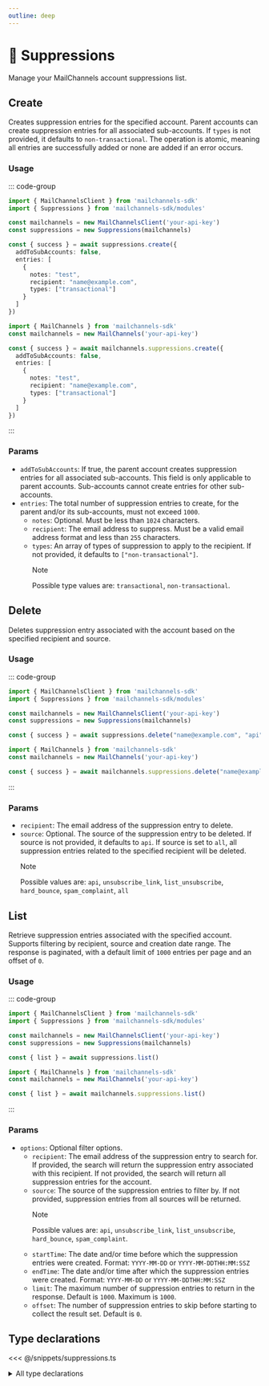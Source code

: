 ```yaml
---
outline: deep
---
```


# 🚫 Suppressions <Badge type="tip" text="module" /> <Badge type="tip" text="Email API" />

<!-- #region description -->
Manage your MailChannels account suppressions list.
<!-- #endregion description -->

## Create <Badge type="info" text="method" />

Creates suppression entries for the specified account. Parent accounts can create suppression entries for all associated sub-accounts. If `types` is not provided, it defaults to `non-transactional`. The operation is atomic, meaning all entries are successfully added or none are added if an error occurs.

### Usage

::: code-group
```ts [modular.ts]
import { MailChannelsClient } from 'mailchannels-sdk'
import { Suppressions } from 'mailchannels-sdk/modules'

const mailchannels = new MailChannelsClient('your-api-key')
const suppressions = new Suppressions(mailchannels)

const { success } = await suppressions.create({
  addToSubAccounts: false,
  entries: [
    {
      notes: "test",
      recipient: "name@example.com",
      types: ["transactional"]
    }
  ]
})
```

```ts [full.ts]
import { MailChannels } from 'mailchannels-sdk'
const mailchannels = new MailChannels('your-api-key')

const { success } = await mailchannels.suppressions.create({
  addToSubAccounts: false,
  entries: [
    {
      notes: "test",
      recipient: "name@example.com",
      types: ["transactional"]
    }
  ]
})
```
:::

### Params

- `addToSubAccounts`: If true, the parent account creates suppression entries for all associated sub-accounts. This field is only applicable to parent accounts. Sub-accounts cannot create entries for other sub-accounts.
- `entries`: The total number of suppression entries to create, for the parent and/or its sub-accounts, must not exceed `1000`.
  - `notes`: Optional. Must be less than `1024` characters.
  - `recipient`: The email address to suppress. Must be a valid email address format and less than `255` characters.
  - `types`: An array of types of suppression to apply to the recipient. If not provided, it defaults to `["non-transactional"]`.
    > [!NOTE]
    > Possible type values are: `transactional`, `non-transactional`.

## Delete <Badge type="info" text="method" />

Deletes suppression entry associated with the account based on the specified recipient and source.

### Usage

::: code-group
```ts [modular.ts]
import { MailChannelsClient } from 'mailchannels-sdk'
import { Suppressions } from 'mailchannels-sdk/modules'

const mailchannels = new MailChannelsClient('your-api-key')
const suppressions = new Suppressions(mailchannels)

const { success } = await suppressions.delete("name@example.com", "api")
```

```ts [full.ts]
import { MailChannels } from 'mailchannels-sdk'
const mailchannels = new MailChannels('your-api-key')

const { success } = await mailchannels.suppressions.delete("name@example.com", "api")
```
:::

### Params

- `recipient`: The email address of the suppression entry to delete.
- `source`: Optional. The source of the suppression entry to be deleted. If source is not provided, it defaults to `api`. If source is set to `all`, all suppression entries related to the specified recipient will be deleted.
  > [!NOTE]
  > Possible values are: `api`, `unsubscribe_link`, `list_unsubscribe`, `hard_bounce`, `spam_complaint`, `all`

## List <Badge type="info" text="method" />

Retrieve suppression entries associated with the specified account. Supports filtering by recipient, source and creation date range. The response is paginated, with a default limit of `1000` entries per page and an offset of `0`.

### Usage

::: code-group
```ts [modular.ts]
import { MailChannelsClient } from 'mailchannels-sdk'
import { Suppressions } from 'mailchannels-sdk/modules'

const mailchannels = new MailChannelsClient('your-api-key')
const suppressions = new Suppressions(mailchannels)

const { list } = await suppressions.list()
```

```ts [full.ts]
import { MailChannels } from 'mailchannels-sdk'
const mailchannels = new MailChannels('your-api-key')

const { list } = await mailchannels.suppressions.list()
```
:::

### Params

- `options`: Optional filter options.
  - `recipient`: The email address of the suppression entry to search for. If provided, the search will return the suppression entry associated with this recipient. If not provided, the search will return all suppression entries for the account.
  - `source`: The source of the suppression entries to filter by. If not provided, suppression entries from all sources will be returned.
    > [!NOTE]
    > Possible values are: `api`, `unsubscribe_link`, `list_unsubscribe`, `hard_bounce`, `spam_complaint`.
  - `startTime`: The date and/or time before which the suppression entries were created. Format: `YYYY-MM-DD` or `YYYY-MM-DDTHH:MM:SSZ`
  - `endTime`: The date and/or time after which the suppression entries were created. Format: `YYYY-MM-DD` or `YYYY-MM-DDTHH:MM:SSZ`
  - `limit`: The maximum number of suppression entries to return in the response. Default is `1000`. Maximum is `1000`.
  - `offset`: The number of suppression entries to skip before starting to collect the result set. Default is `0`.

## Type declarations

<<< @/snippets/suppressions.ts

<details>
  <summary>All type declarations</summary>

  **Create type declarations**

  <<< @/snippets/suppressions-types.ts
  <<< @/snippets/suppressions-create-options.ts

  **List type declarations**

  <<< @/snippets/suppressions-source.ts
  <<< @/snippets/suppressions-list-options.ts
  <<< @/snippets/suppressions-list-entry.ts
  <<< @/snippets/suppressions-list-response.ts
</details>
